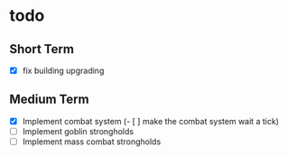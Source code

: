 # todo
## Short Term
- [x] fix building upgrading
## Medium Term
- [x] Implement combat system (- [ ] make the combat system wait a tick)
- [ ] Implement goblin strongholds
- [ ] Implement mass combat strongholds

